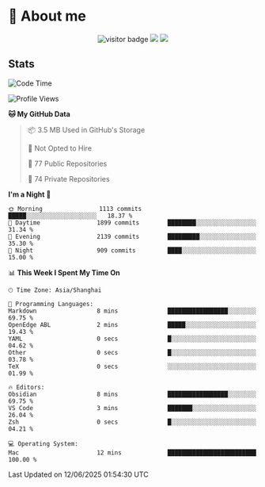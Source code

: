<!-- ![](https://youpai.roccoshi.top/img/20200804214216.png) -->

# 🧐 About me
 
<p align="center">
<img src="https://visitor-badge.laobi.icu/badge?page_id=Lincest.Lincest&title=hits" alt="visitor badge"/>
<a href="mailto:imroccoshi@gmail.com"><img src="https://img.shields.io/badge/gmail-imroccoshi%40gmail.com-red"></a>
<a href="https://blog.roccoshi.top"><img src="https://img.shields.io/badge/blog-roccoshi-green"></a>
</p>

## Stats

<!--START_SECTION:waka-->
![Code Time](http://img.shields.io/badge/Code%20Time-2%2C524%20hrs%2031%20mins-blue)

![Profile Views](http://img.shields.io/badge/Profile%20Views-0-blue)

**🐱 My GitHub Data** 

> 📦 3.5 MB Used in GitHub's Storage 
 > 
> 🚫 Not Opted to Hire
 > 
> 📜 77 Public Repositories 
 > 
> 🔑 74 Private Repositories 
 > 
**I'm a Night 🦉** 

```text
🌞 Morning                1113 commits        █████░░░░░░░░░░░░░░░░░░░░   18.37 % 
🌆 Daytime                1899 commits        ████████░░░░░░░░░░░░░░░░░   31.34 % 
🌃 Evening                2139 commits        █████████░░░░░░░░░░░░░░░░   35.30 % 
🌙 Night                  909 commits         ████░░░░░░░░░░░░░░░░░░░░░   15.00 % 
```


📊 **This Week I Spent My Time On** 

```text
🕑︎ Time Zone: Asia/Shanghai

💬 Programming Languages: 
Markdown                 8 mins              █████████████████░░░░░░░░   69.75 % 
OpenEdge ABL             2 mins              █████░░░░░░░░░░░░░░░░░░░░   19.43 % 
YAML                     0 secs              █░░░░░░░░░░░░░░░░░░░░░░░░   04.62 % 
Other                    0 secs              █░░░░░░░░░░░░░░░░░░░░░░░░   03.78 % 
TeX                      0 secs              ░░░░░░░░░░░░░░░░░░░░░░░░░   01.99 % 

🔥 Editors: 
Obsidian                 8 mins              █████████████████░░░░░░░░   69.75 % 
VS Code                  3 mins              ███████░░░░░░░░░░░░░░░░░░   26.04 % 
Zsh                      0 secs              █░░░░░░░░░░░░░░░░░░░░░░░░   04.21 % 

💻 Operating System: 
Mac                      12 mins             █████████████████████████   100.00 % 
```


 Last Updated on 12/06/2025 01:54:30 UTC
<!--END_SECTION:waka-->



